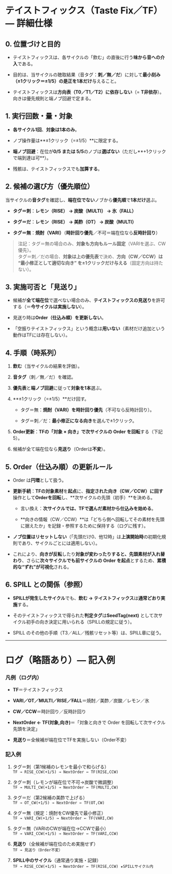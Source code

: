 # テイストフィックス（Taste Fix／TF）— 詳細仕様  

## 0. 位置づけと目的

- テイストフィックスは、各サイクルの「飲む」の直後に行う**味から音への介入**である。
    
- 目的は、当サイクルの聴取結果（音タグ：**刺／無／だ**）に対して**最小刻み（±1クリック＝±1/5）**の是正を**1本だけ**与えること。
    
- テイストフィックスは**方向表（T0／T1／T2）に依存しない**（= **T非依存**）。向きは優先規則と端ノブ回避で定まる。
    

## 1. 実行回数・量・対象

- **各サイクル1回**、**対象は1本のみ**。
    
- ノブ操作量は**±1クリック（=±1/5）**に限定する。
    
- **端ノブ回避**：在位が**0/5 または 5/5**のノブは**選ばない**（ただし**+1クリックで端到達は可**）。
    
- 残骸は、テイストフィックスでも**加算する**。
    

## 2. 候補の選び方（優先順位）

当サイクルの**音タグ**を確認し、**端在位でない**ノブから**優先順**で**1本だけ**選ぶ。

- **タグ＝刺**：**レモン（RISE） → 炭酸（MULTI） → 氷（FALL）**
    
- **タグ＝だ**：**レモン（RISE） → 美酢（OT） → 炭酸（MULTI）**
    
- **タグ＝無**：**焼酎（VARI）**（**時計回り優先**／不可＝端在位なら**反時計回り**）
    

> 注記：タグ＝無の場合のみ、**対象も方向もルール固定**（VARIを選ぶ、CW優先）。  
> タグ＝刺／だの場合、**対象は上の優先表**で決め、**方向（CW／CCW）は “最小修正として適切な向き” を±1クリックだけ与える**（固定方向は持たない）。

## 3. 実施可否と「見送り」

- 候補が**全て端在位**で選べない場合のみ、**テイストフィックスの見送り**を許可する（＝**今サイクルは実施しない**）。
    
- 見送り時は**Order（仕込み順）を更新しない**。
    
- 「空振りテイストフィックス」という概念は**用いない**（素材だけ追加という動作はTFには存在しない）。
    

## 4. 手順（時系列）

1. **飲む**（当サイクルの結果を評価）。
    
2. **音タグ**（刺／無／だ）を確認。
    
3. **優先表**と**端ノブ回避**に従って**対象を1本**選ぶ。
    
4. **±1クリック（=±1/5）**だけ回す。
    
    - タグ＝無：**焼酎（VARI）**を**時計回り優先**（不可なら反時計回り）。
        
    - タグ＝刺／だ：**最小修正になる向き**を選んで±1クリック。
        
5. **Order更新**：**TFの「対象 × 向き」**で**次サイクルの Order を回転**する（下記5）。
    
6. 候補が全て端在位なら**見送り**（Orderは**不変**）。
    

## 5. Order（仕込み順）の更新ルール

- Order は**円環**として扱う。
    
- **更新手続**：**TFの対象素材**を**起点**に、**指定された向き（CW／CCW）に回す**操作として**Orderを回転**し、**次サイクルの先頭（初手）**を決める。
    
    - 言い換え：**次サイクルでは、TFで選んだ素材から仕込みを始める**。
        
    - **向きの情報（CW／CCW）**は「どちら側へ回転してその素材を先頭に据えたか」を記録・参照するために保持する（ログに残す）。
        
- **ノブ位置はリセットしない**（「先頭だけ0、他12時」は**上演開始時**の初期化規則であり、サイクルごとには適用しない）。
    
- これにより、**向きが反転**したり**対象が変わったりすると、先頭素材が入れ替わり**、さらに**次々サイクルでも前サイクルの Order を起点**とするため、**累積的な“ずれ”が可視化**される。
    

## 6. SPILL との関係（参照）

- **SPILLが発生したサイクル**でも、**飲む → テイストフィックス**は**通常どおり実施**する。
    
- そのテイストフィックスで得られた**判定タグ**は**SeedTag(next)** として次サイクル初手の向き決定に用いられる（SPILLの規定に従う）。
    
- SPILL のその他の手順（T3／ALL／残骸リセット等）は、SPILL章に従う。
    

---

# ログ（略語あり）— 記入例

### 凡例（ログ内）

- **TF**＝テイストフィックス
    
- **VARI／OT／MULTI／RISE／FALL**＝焼酎／美酢／炭酸／レモン／氷
    
- **CW／CCW**＝時計回り／反時計回り
    
- **NextOrder ← TF(対象,向き)**＝「対象と向きで Order を回転して次サイクル先頭を決定」
    
- **見送り**＝全候補が端在位でTFを実施しない（Order不変）
    

### 記入例

1. タグ＝刺（第1候補のレモンを最小で和らげる）  
    `TF → RISE_CCW(+1/5) → NextOrder ← TF(RISE,CCW)`
    
2. タグ＝刺（レモンが端在位で不可→炭酸で微調整）  
    `TF → MULTI_CW(+1/5) → NextOrder ← TF(MULTI,CW)`
    
3. タグ＝だ（第2候補の美酢で上げる）  
    `TF → OT_CW(+1/5) → NextOrder ← TF(OT,CW)`
    
4. タグ＝無（規定：焼酎をCW優先で最小修正）  
    `TF → VARI_CW(+1/5) → NextOrder ← TF(VARI,CW)`
    
5. タグ＝無（VARIのCWが端在位→CCWで最小）  
    `TF → VARI_CCW(+1/5) → NextOrder ← TF(VARI,CCW)`
    
6. **見送り**（全候補が端在位のため実施せず）  
    `TF → 見送り（Order不変）`
    
7. **SPILL中のサイクル**（通常通り実施・記録）  
    `TF → RISE_CCW(+1/5) → NextOrder ← TF(RISE,CCW) ★SPILLサイクル内`

